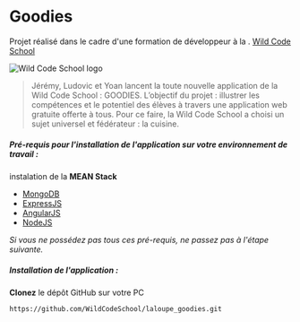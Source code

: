 # Goodies

Projet réalisé dans le cadre d'une formation de développeur à la . [Wild Code School](http://www.wildcodeschool.fr/)

![Wild Code School logo](https://media.licdn.com/mpr/mpr/shrink_200_200/AAEAAQAAAAAAAASEAAAAJGI2Yzk2YTllLTU4YjQtNGEwYS1iZjlmLTUyYjg0YTY1ZDYxMw.png)


>Jérémy, Ludovic et Yoan lancent la toute nouvelle application de la Wild Code School : GOODIES. 
L’objectif du projet : illustrer les compétences et le potentiel des élèves à travers une application
web gratuite offerte à tous. Pour ce faire, la Wild Code School a choisi un sujet universel et
fédérateur : la cuisine.



##### Pré-requis pour l'installation de l'application sur votre environnement de travail :

instalation de la **MEAN Stack**
* [MongoDB](https://www.mongodb.com/fr)
* [ExpressJS](http://expressjs.com/fr/)
* [AngularJS](https://angularjs.org/)
* [NodeJS](https://nodejs.org/en/)


_Si vous ne possédez pas tous ces pré-requis, ne passez pas à l'étape suivante._

##### Installation de l'application :

**Clonez** le dépôt GitHub sur votre PC
```sh
https://github.com/WildCodeSchool/laloupe_goodies.git
```

